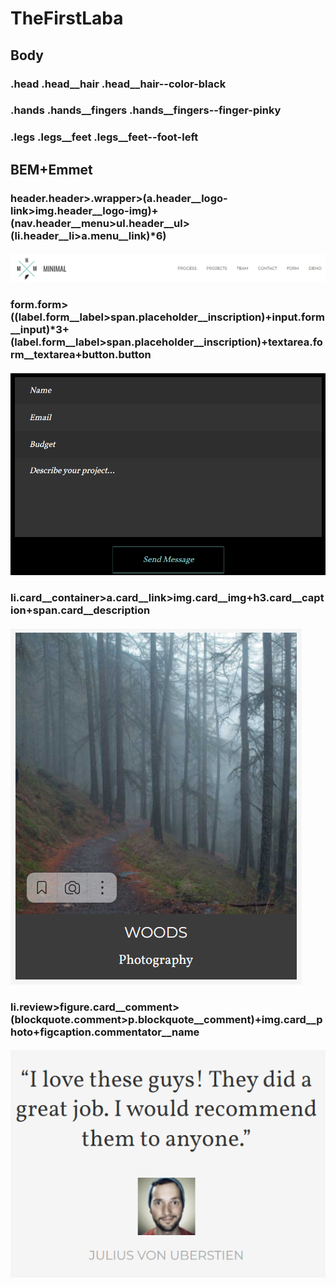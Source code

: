 # TheFirstLaba

## Body

### .head .head__hair .head__hair--color-black
### .hands .hands__fingers .hands__fingers--finger-pinky
### .legs .legs__feet .legs__feet--foot-left

## BEM+Emmet

### header.header>.wrapper>(a.header__logo-link>img.header__logo-img)+(nav.header__menu>ul.header__ul>(li.header__li>a.menu__link)*6)
#### ![скриншот к шапке](/img/%D0%A8%D0%B0%D0%BF%D0%BA%D0%B0.png)

### form.form>((label.form__label>span.placeholder__inscription)+input.form__input)*3+(label.form__label>span.placeholder__inscription)+textarea.form__textarea+button.button
#### ![скриншот к шапке](/img/%D0%A4%D0%BE%D1%80%D0%BC%D0%B0.png)

### li.card__container>a.card__link>img.card__img+h3.card__caption+span.card__description
#### ![скриншот к шапке](/img/%D0%9A%D0%B0%D1%80%D1%82%D0%BE%D1%87%D0%BA%D0%B0.png)

### li.review>figure.card__comment>(blockquote.comment>p.blockquote__comment)+img.card__photo+figcaption.commentator__name
#### ![скриншот к шапке](/img/%D0%9A%D0%BE%D0%BC%D0%BC%D0%B5%D0%BD%D1%82%D0%B0%D1%80%D0%B8%D0%B9.png)

